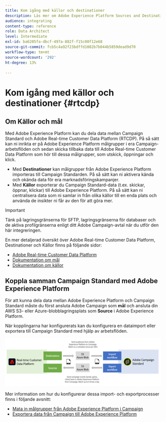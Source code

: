 ```yaml
---
title: Kom igång med källor och destinationer
description: Läs mer om Adobe Experience Platform Sources and Destinations.
audience: integrating
content-type: reference
role: Data Architect
level: Intermediate
exl-id: ba6205fa-dbcf-497a-882f-f15c00f12e68
source-git-commit: fcb5c4a92f23bdffd1082b7b044b5859dead9d70
workflow-type: tm+mt
source-wordcount: '292'
ht-degree: 13%

---
```


# Kom igång med källor och destinationer {#rtcdp}

## Om Källor och mål

Med Adobe Experience Platform kan du dela data mellan Campaign Standard och Adobe Real-time Customer Data Platform (RTCDP). På så sätt kan ni inrikta er på Adobe Experience Platform målgrupper i era Campaign-arbetsflöden och sedan skicka tillbaka data till Adobe Real-time Customer Data Platform som hör till dessa målgrupper, som utskick, öppningar och klick.

* Med **Destinationer** kan målgrupper från Adobe Experience Platform importeras till Campaign Standarden. På så sätt kan ni aktivera kända och okända data för era marknadsföringskampanjer.
* Med **Källor** exporterar du Campaign Standard-data (t.ex. skickar, öppnar, klickar) till Adobe Experience Platform. På så sätt kan ni centralisera data som ni samlar in från olika källor till en enda plats och använda de insikter ni får av den för att göra mer.


>[!IMPORTANT]
>
>Tänk på lagringsgränserna för SFTP, lagringsgränserna för databaser och de aktiva profilgränserna enligt ditt Adobe Campaign-avtal när du utför den här integreringen.

En mer detaljerad översikt över Adobe Real-time Customer Data Platform, Destinationer och Källor finns på följande sidor:

* [Adobe Real-time Customer Data Platform](https://experienceleague.adobe.com/docs/experience-platform/rtcdp/overview.html?lang=sv)
* [Dokumentation om mål](https://experienceleague.adobe.com/docs/experience-platform/destinations/home.htmll?lang=sv)
* [Dokumentation om källor](https://experienceleague.adobe.com/docs/experience-platform/sources/home.htmll?lang=sv)

## Koppla samman Campaign Standard med Adobe Experience Platform

För att kunna dela data mellan Adobe Experience Platform och Campaign Standard måste du först ansluta Adobe Campaign som **mål** och ansluta din AWS S3- eller Azure-blobblagringsplats som **Source** i Adobe Experience Platform.

När kopplingarna har konfigurerats kan du konfigurera en dataimport eller exportera till Campaign Standard med hjälp av arbetsflöden.

![](assets/rtcdp-schema.png)

Mer information om hur du konfigurerar dessa import- och exportprocesser finns i följande avsnitt:

* [Mata in målgrupper från Adobe Experience Platform i Campaign](../../integrating/using/ingest-aep-data.md)
* [Exportera data från Campaign till Adobe Experience Platform](../../integrating/using/export-campaign-data.md)
